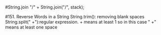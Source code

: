#String.join
"/" + String.join("/", stack);

#151. Reverse Words in a String
String.trim(): removing blank spaces
String.split(" +"):regular expression. + means at least 1 so in this case " +" means at least one space
